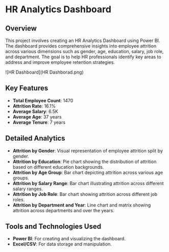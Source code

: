 # HR Analytics Dashboard

## Overview

This project involves creating an HR Analytics Dashboard using Power BI. The dashboard provides comprehensive insights into employee attrition across various dimensions such as gender, age, education, salary, job role, and department. The goal is to help HR professionals identify key areas to address and improve employee retention strategies.

![HR Dashboard](HR Dashborad.png)

## Key Features

- **Total Employee Count**: 1470
- **Attrition Rate**: 16.1%
- **Average Salary**: 6.5K
- **Average Age**: 37 years
- **Average Tenure**: 7 years

## Detailed Analytics

- **Attrition by Gender**: Visual representation of employee attrition split by gender.
- **Attrition by Education**: Pie chart showing the distribution of attrition based on different education backgrounds.
- **Attrition by Age Group**: Bar chart depicting attrition across various age groups.
- **Attrition by Salary Range**: Bar chart illustrating attrition across different salary ranges.
- **Attrition by Job Role**: Bar chart showing attrition across different job roles.
- **Attrition by Department and Year**: Line chart and matrix showing attrition across departments and over the years.



## Tools and Technologies Used

- **Power BI**: For creating and visualizing the dashboard.
- **Excel/CSV**: For data storage and manipulation.


